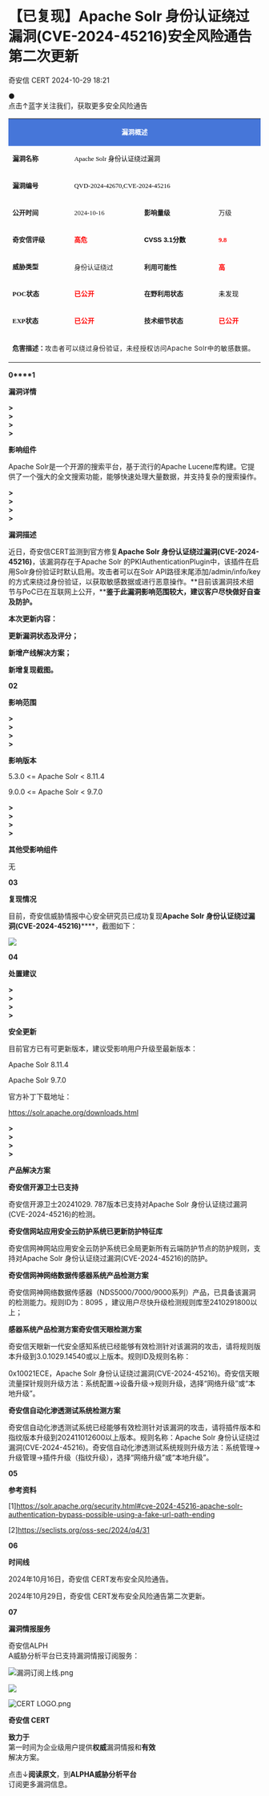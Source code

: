 #  【已复现】Apache Solr 身份认证绕过漏洞(CVE-2024-45216)安全风险通告第二次更新   
 奇安信 CERT   2024-10-29 18:21  
  
●   
点击↑蓝字关注我们，获取更多安全风险通告  
  
  
<table><tbody style="-webkit-tap-highlight-color: transparent;outline: 0px;visibility: visible;"><tr style="-webkit-tap-highlight-color: transparent;outline: 0px;visibility: visible;"><td valign="middle" align="center" rowspan="1" colspan="4" style="-webkit-tap-highlight-color: transparent;outline: 0px;word-break: break-all;hyphens: auto;border-color: rgb(70, 118, 217);background-color: rgb(70, 118, 217);visibility: visible;"><p style="-webkit-tap-highlight-color: transparent;outline: 0px;line-height: 1em;visibility: visible;"><span style="-webkit-tap-highlight-color: transparent;outline: 0px;color: rgb(255, 255, 255);letter-spacing: 0px;visibility: visible;"><strong style="-webkit-tap-highlight-color: transparent;outline: 0px;visibility: visible;"><span style="-webkit-tap-highlight-color: transparent;outline: 0px;font-size: 13px;letter-spacing: 0px;visibility: visible;">漏洞概述</span></strong><br style="-webkit-tap-highlight-color: transparent;outline: 0px;visibility: visible;"/></span></p></td></tr><tr style="-webkit-tap-highlight-color: transparent;outline: 0px;visibility: visible;"><td valign="middle" align="left" width="136" style="-webkit-tap-highlight-color: transparent;outline: 0px;word-break: break-all;hyphens: auto;border-color: rgb(70, 118, 217);visibility: visible;"><p style="-webkit-tap-highlight-color: transparent;outline: 0px;line-height: 1em;visibility: visible;"><span style="-webkit-tap-highlight-color: transparent;outline: 0px;font-size: 13px;letter-spacing: 0px;visibility: visible;"><strong style="-webkit-tap-highlight-color: transparent;outline: 0px;visibility: visible;"><span style="-webkit-tap-highlight-color: transparent;outline: 0px;letter-spacing: 0px;font-family: 微软雅黑, &#34;Microsoft YaHei&#34;;visibility: visible;">漏洞名称</span></strong></span></p></td><td valign="middle" align="left" rowspan="1" colspan="3" style="-webkit-tap-highlight-color: transparent;outline: 0px;word-break: break-all;hyphens: auto;border-color: rgb(70, 118, 217);visibility: visible;"><p style="-webkit-tap-highlight-color: transparent;outline: 0px;line-height: 1em;visibility: visible;"><span style="-webkit-tap-highlight-color: transparent;outline: 0px;color: rgb(0, 0, 0);font-size: 13px;caret-color: rgb(255, 0, 0);letter-spacing: 0px;font-family: 微软雅黑, &#34;Microsoft YaHei&#34;;visibility: visible;">Apache Solr 身份认证绕过漏洞</span></p></td></tr><tr style="-webkit-tap-highlight-color: transparent;outline: 0px;visibility: visible;"><td valign="middle" align="left" rowspan="1" colspan="1" width="136" style="-webkit-tap-highlight-color: transparent;outline: 0px;word-break: break-all;hyphens: auto;border-color: rgb(70, 118, 217);visibility: visible;"><p style="-webkit-tap-highlight-color: transparent;outline: 0px;line-height: 1em;visibility: visible;"><span style="-webkit-tap-highlight-color: transparent;outline: 0px;font-size: 13px;letter-spacing: 0px;font-family: 微软雅黑, &#34;Microsoft YaHei&#34;;visibility: visible;"><strong style="-webkit-tap-highlight-color: transparent;outline: 0px;visibility: visible;">漏洞编号</strong></span></p></td><td valign="middle" align="left" rowspan="1" colspan="3" style="-webkit-tap-highlight-color: transparent;outline: 0px;word-break: break-all;hyphens: auto;border-color: rgb(70, 118, 217);visibility: visible;"><p style="-webkit-tap-highlight-color: transparent;outline: 0px;line-height: 1em;visibility: visible;"><span style="-webkit-tap-highlight-color: transparent;outline: 0px;color: rgb(0, 0, 0);font-size: 13px;caret-color: rgb(255, 0, 0);font-family: 微软雅黑, &#34;Microsoft YaHei&#34;;visibility: visible;">QVD-2024-42670,CVE-2024-45216</span></p></td></tr><tr style="-webkit-tap-highlight-color: transparent;outline: 0px;visibility: visible;"><td valign="middle" align="left" width="136" style="-webkit-tap-highlight-color: transparent;outline: 0px;word-break: break-all;hyphens: auto;border-color: rgb(70, 118, 217);visibility: visible;"><p style="-webkit-tap-highlight-color: transparent;outline: 0px;line-height: 1em;visibility: visible;"><span style="-webkit-tap-highlight-color: transparent;outline: 0px;font-size: 13px;visibility: visible;"><strong style="-webkit-tap-highlight-color: transparent;outline: 0px;visibility: visible;"><span style="-webkit-tap-highlight-color: transparent;outline: 0px;font-family: 微软雅黑, &#34;Microsoft YaHei&#34;;visibility: visible;">公开时间</span></strong></span></p></td><td valign="middle" align="left" width="157" style="-webkit-tap-highlight-color: transparent;outline: 0px;word-break: break-all;hyphens: auto;border-color: rgb(70, 118, 217);visibility: visible;"><p style="-webkit-tap-highlight-color: transparent;outline: 0px;line-height: 1em;visibility: visible;"><span style="-webkit-tap-highlight-color: transparent;outline: 0px;font-size: 13px;font-family: 微软雅黑, &#34;Microsoft YaHei&#34;;visibility: visible;">2024-10-16</span></p></td><td valign="middle" align="left" width="169" style="-webkit-tap-highlight-color: transparent;outline: 0px;word-break: break-all;hyphens: auto;border-color: rgb(70, 118, 217);visibility: visible;"><p style="-webkit-tap-highlight-color: transparent;outline: 0px;line-height: 1em;visibility: visible;"><span style="-webkit-tap-highlight-color: transparent;outline: 0px;font-size: 13px;visibility: visible;"><strong style="-webkit-tap-highlight-color: transparent;outline: 0px;visibility: visible;"><span style="-webkit-tap-highlight-color: transparent;outline: 0px;font-family: 微软雅黑, &#34;Microsoft YaHei&#34;;visibility: visible;">影响量级</span></strong></span></p></td><td valign="middle" align="left" width="95" style="-webkit-tap-highlight-color: transparent;outline: 0px;word-break: break-all;hyphens: auto;border-color: rgb(70, 118, 217);visibility: visible;"><p style="-webkit-tap-highlight-color: transparent;outline: 0px;line-height: 1em;visibility: visible;"><span style="-webkit-tap-highlight-color: transparent;outline: 0px;font-size: 13px;font-family: 微软雅黑, &#34;Microsoft YaHei&#34;;visibility: visible;">万级</span></p></td></tr><tr style="-webkit-tap-highlight-color: transparent;outline: 0px;visibility: visible;"><td valign="middle" align="left" width="136" style="-webkit-tap-highlight-color: transparent;outline: 0px;word-break: break-all;hyphens: auto;border-color: rgb(70, 118, 217);visibility: visible;"><p style="-webkit-tap-highlight-color: transparent;outline: 0px;line-height: 1em;visibility: visible;"><span style="-webkit-tap-highlight-color: transparent;outline: 0px;font-size: 13px;visibility: visible;"><strong style="-webkit-tap-highlight-color: transparent;outline: 0px;visibility: visible;"><span style="-webkit-tap-highlight-color: transparent;outline: 0px;font-family: 微软雅黑, &#34;Microsoft YaHei&#34;;visibility: visible;">奇安信评级</span></strong></span></p></td><td valign="middle" align="left" width="157" style="-webkit-tap-highlight-color: transparent;outline: 0px;word-break: break-all;hyphens: auto;border-color: rgb(70, 118, 217);visibility: visible;"><p style="-webkit-tap-highlight-color: transparent;outline: 0px;line-height: 1em;visibility: visible;"><span style="-webkit-tap-highlight-color: transparent;outline: 0px;font-size: 13px;font-family: 微软雅黑, &#34;Microsoft YaHei&#34;;visibility: visible;"><strong style="-webkit-tap-highlight-color: transparent;cursor: text;color: rgb(0, 0, 0);caret-color: rgb(255, 0, 0);font-family: 微软雅黑, &#34;Microsoft YaHei&#34;, sans-serif;visibility: visible;max-inline-size: 100%;outline: none 0px !important;"><span style="-webkit-tap-highlight-color: transparent;cursor: text;color: rgb(255, 0, 0);font-family: 微软雅黑, &#34;Microsoft YaHei&#34;;visibility: visible;max-inline-size: 100%;outline: none 0px !important;">高危</span></strong></span></p></td><td valign="middle" align="left" width="169" style="-webkit-tap-highlight-color: transparent;outline: 0px;word-break: break-all;hyphens: auto;border-color: rgb(70, 118, 217);visibility: visible;"><p style="-webkit-tap-highlight-color: transparent;outline: 0px;line-height: 1em;visibility: visible;"><span style="-webkit-tap-highlight-color: transparent;outline: 0px;font-size: 13px;visibility: visible;"><strong style="-webkit-tap-highlight-color: transparent;outline: 0px;visibility: visible;"><span style="-webkit-tap-highlight-color: transparent;outline: 0px;font-family: 微软雅黑, &#34;Microsoft YaHei&#34;;visibility: visible;"><strong style="-webkit-tap-highlight-color: transparent;cursor: text;color: rgb(0, 0, 0);caret-color: rgb(255, 0, 0);font-family: 微软雅黑, &#34;Microsoft YaHei&#34;, sans-serif;visibility: visible;max-inline-size: 100%;outline: none 0px !important;">CVSS 3.1分数</strong></span></strong></span></p></td><td valign="middle" align="left" width="95" style="-webkit-tap-highlight-color: transparent;outline: 0px;word-break: break-all;hyphens: auto;border-color: rgb(70, 118, 217);visibility: visible;"><p style="-webkit-tap-highlight-color: transparent;outline: 0px;line-height: 1em;visibility: visible;"><strong style="-webkit-tap-highlight-color: transparent;outline: 0px;visibility: visible;"><span style="-webkit-tap-highlight-color: transparent;outline: 0px;caret-color: rgb(255, 0, 0);font-size: 13px;color: rgb(255, 0, 0);font-family: 微软雅黑, &#34;Microsoft YaHei&#34;;visibility: visible;">9.8</span></strong></p></td></tr><tr style="-webkit-tap-highlight-color: transparent;outline: 0px;visibility: visible;"><td valign="middle" align="left" width="136" style="-webkit-tap-highlight-color: transparent;outline: 0px;word-break: break-all;hyphens: auto;border-color: rgb(70, 118, 217);visibility: visible;"><p style="-webkit-tap-highlight-color: transparent;outline: 0px;line-height: 1em;visibility: visible;"><span style="-webkit-tap-highlight-color: transparent;outline: 0px;font-size: 13px;visibility: visible;"><strong style="-webkit-tap-highlight-color: transparent;outline: 0px;visibility: visible;"><span style="-webkit-tap-highlight-color: transparent;outline: 0px;font-family: 微软雅黑, &#34;Microsoft YaHei&#34;;visibility: visible;">威胁类型</span></strong><strong style="-webkit-tap-highlight-color: transparent;outline: 0px;visibility: visible;"><span style="-webkit-tap-highlight-color: transparent;outline: 0px;font-family: 微软雅黑, &#34;Microsoft YaHei&#34;;visibility: visible;"></span></strong></span></p></td><td valign="middle" align="left" width="157" style="-webkit-tap-highlight-color: transparent;outline: 0px;word-break: break-all;hyphens: auto;border-color: rgb(70, 118, 217);visibility: visible;"><p style="-webkit-tap-highlight-color: transparent;outline: 0px;line-height: 1em;visibility: visible;"><span style="-webkit-tap-highlight-color: transparent;outline: 0px;font-size: 13px;visibility: visible;">身份认证绕过</span></p></td><td valign="middle" align="left" width="169" style="-webkit-tap-highlight-color: transparent;outline: 0px;word-break: break-all;hyphens: auto;border-color: rgb(70, 118, 217);visibility: visible;"><p style="-webkit-tap-highlight-color: transparent;outline: 0px;line-height: 1em;visibility: visible;"><strong style="-webkit-tap-highlight-color: transparent;outline: 0px;visibility: visible;"><span style="-webkit-tap-highlight-color: transparent;outline: 0px;font-size: 13px;visibility: visible;">利用可能性</span></strong></p></td><td valign="middle" align="left" width="95" style="-webkit-tap-highlight-color: transparent;outline: 0px;word-break: break-all;hyphens: auto;border-color: rgb(70, 118, 217);visibility: visible;"><p style="-webkit-tap-highlight-color: transparent;outline: 0px;line-height: 1em;visibility: visible;"><span style="-webkit-tap-highlight-color: transparent;outline: 0px;color: rgb(255, 0, 0);visibility: visible;"><strong style="-webkit-tap-highlight-color: transparent;outline: 0px;visibility: visible;"><span style="-webkit-tap-highlight-color: transparent;outline: 0px;font-size: 13px;visibility: visible;">高</span></strong></span></p></td></tr><tr style="-webkit-tap-highlight-color: transparent;outline: 0px;visibility: visible;"><td valign="middle" colspan="1" rowspan="1" align="left" width="136" style="-webkit-tap-highlight-color: transparent;outline: 0px;word-break: break-all;hyphens: auto;border-color: rgb(70, 118, 217);visibility: visible;"><p style="-webkit-tap-highlight-color: transparent;outline: 0px;line-height: 1em;visibility: visible;"><span style="-webkit-tap-highlight-color: transparent;outline: 0px;font-size: 13px;visibility: visible;"><strong style="-webkit-tap-highlight-color: transparent;outline: 0px;visibility: visible;"><span style="-webkit-tap-highlight-color: transparent;outline: 0px;font-family: 微软雅黑, &#34;Microsoft YaHei&#34;;visibility: visible;">POC状态</span></strong></span></p></td><td valign="middle" colspan="1" rowspan="1" align="left" width="157" style="-webkit-tap-highlight-color: transparent;outline: 0px;word-break: break-all;hyphens: auto;border-color: rgb(70, 118, 217);visibility: visible;"><p style="-webkit-tap-highlight-color: transparent;outline: 0px;line-height: 1em;visibility: visible;"><span style="-webkit-tap-highlight-color: transparent;outline: 0px;color: rgb(255, 0, 0);visibility: visible;"><span style="-webkit-tap-highlight-color: transparent;outline: 0px;font-size: 13px;font-family: 微软雅黑, &#34;Microsoft YaHei&#34;;color: rgb(0, 0, 0);letter-spacing: 0.544px;visibility: visible;"><span style="-webkit-tap-highlight-color: transparent;outline: 0px;color: rgb(255, 0, 0);visibility: visible;"><span style="-webkit-tap-highlight-color: transparent;outline: 0px;color: rgb(0, 0, 0);letter-spacing: 0.544px;visibility: visible;"><strong style="-webkit-tap-highlight-color: transparent;outline: 0px;font-family: system-ui, -apple-system, BlinkMacSystemFont, &#34;Helvetica Neue&#34;, &#34;PingFang SC&#34;, &#34;Hiragino Sans GB&#34;, &#34;Microsoft YaHei UI&#34;, &#34;Microsoft YaHei&#34;, Arial, sans-serif;font-size: 13px;letter-spacing: 0.544px;text-align: -webkit-left;color: rgb(0, 0, 0);background-color: rgb(255, 255, 255);visibility: visible;"><span style="-webkit-tap-highlight-color: transparent;outline: 0px;color: rgb(255, 0, 0);font-family: 微软雅黑, &#34;Microsoft YaHei&#34;;visibility: visible;">已公开</span></strong></span></span><strong style="-webkit-tap-highlight-color: transparent;outline: 0px;letter-spacing: 0.544px;font-family: system-ui, -apple-system, BlinkMacSystemFont, &#34;Helvetica Neue&#34;, &#34;PingFang SC&#34;, &#34;Hiragino Sans GB&#34;, &#34;Microsoft YaHei UI&#34;, &#34;Microsoft YaHei&#34;, Arial, sans-serif;visibility: visible;"><span style="-webkit-tap-highlight-color: transparent;outline: 0px;color: rgb(255, 0, 0);font-family: 微软雅黑, &#34;Microsoft YaHei&#34;;visibility: visible;"><span style="-webkit-tap-highlight-color: transparent;outline: 0px;color: rgb(0, 0, 0);letter-spacing: 0.544px;visibility: visible;"></span></span></strong></span></span></p></td><td valign="middle" colspan="1" rowspan="1" align="left" width="169" style="-webkit-tap-highlight-color: transparent;outline: 0px;word-break: break-all;hyphens: auto;border-color: rgb(70, 118, 217);visibility: visible;"><p style="-webkit-tap-highlight-color: transparent;outline: 0px;line-height: 1em;visibility: visible;"><span style="-webkit-tap-highlight-color: transparent;outline: 0px;font-size: 13px;visibility: visible;"><strong style="-webkit-tap-highlight-color: transparent;outline: 0px;visibility: visible;"><span style="-webkit-tap-highlight-color: transparent;outline: 0px;font-family: 微软雅黑, &#34;Microsoft YaHei&#34;;visibility: visible;">在野利用状态</span></strong></span></p></td><td valign="middle" colspan="1" rowspan="1" align="left" width="95" style="-webkit-tap-highlight-color: transparent;outline: 0px;word-break: break-all;hyphens: auto;border-color: rgb(70, 118, 217);visibility: visible;"><p style="-webkit-tap-highlight-color: transparent;outline: 0px;line-height: 1em;visibility: visible;"><span style="-webkit-tap-highlight-color: transparent;outline: 0px;color: rgb(0, 0, 0);font-family: 微软雅黑, &#34;Microsoft YaHei&#34;;font-size: 13px;letter-spacing: 0.544px;text-wrap-style: initial;visibility: visible;">未发现</span></p></td></tr><tr style="-webkit-tap-highlight-color: transparent;outline: 0px;visibility: visible;"><td valign="middle" colspan="1" rowspan="1" align="left" width="136" style="-webkit-tap-highlight-color: transparent;outline: 0px;word-break: break-all;hyphens: auto;border-color: rgb(70, 118, 217);visibility: visible;"><p style="-webkit-tap-highlight-color: transparent;outline: 0px;line-height: 1em;visibility: visible;"><span style="-webkit-tap-highlight-color: transparent;outline: 0px;font-size: 13px;visibility: visible;"><strong style="-webkit-tap-highlight-color: transparent;outline: 0px;visibility: visible;"><span style="-webkit-tap-highlight-color: transparent;outline: 0px;font-family: 微软雅黑, &#34;Microsoft YaHei&#34;;visibility: visible;">EXP状态</span></strong></span></p></td><td valign="middle" colspan="1" rowspan="1" align="left" width="157" style="-webkit-tap-highlight-color: transparent;outline: 0px;word-break: break-all;hyphens: auto;border-color: rgb(70, 118, 217);visibility: visible;"><p style="-webkit-tap-highlight-color: transparent;outline: 0px;line-height: 1em;visibility: visible;"><span style="-webkit-tap-highlight-color: transparent;outline: 0px;color: rgb(0, 0, 0);font-family: 微软雅黑, &#34;Microsoft YaHei&#34;;font-size: 13px;letter-spacing: 0.544px;visibility: visible;"><strong style="-webkit-tap-highlight-color: transparent;outline: 0px;font-family: system-ui, -apple-system, BlinkMacSystemFont, &#34;Helvetica Neue&#34;, &#34;PingFang SC&#34;, &#34;Hiragino Sans GB&#34;, &#34;Microsoft YaHei UI&#34;, &#34;Microsoft YaHei&#34;, Arial, sans-serif;font-size: 13px;letter-spacing: 0.544px;text-align: -webkit-left;color: rgb(0, 0, 0);background-color: rgb(255, 255, 255);visibility: visible;"><span style="-webkit-tap-highlight-color: transparent;outline: 0px;color: rgb(255, 0, 0);font-family: 微软雅黑, &#34;Microsoft YaHei&#34;;visibility: visible;">已公开</span></strong></span></p></td><td valign="middle" colspan="1" rowspan="1" align="left" width="169" style="-webkit-tap-highlight-color: transparent;outline: 0px;word-break: break-all;hyphens: auto;border-color: rgb(70, 118, 217);visibility: visible;"><p style="-webkit-tap-highlight-color: transparent;outline: 0px;line-height: 1em;visibility: visible;"><span style="-webkit-tap-highlight-color: transparent;outline: 0px;font-size: 13px;visibility: visible;"><strong style="-webkit-tap-highlight-color: transparent;outline: 0px;visibility: visible;"><span style="-webkit-tap-highlight-color: transparent;outline: 0px;font-family: 微软雅黑, &#34;Microsoft YaHei&#34;;visibility: visible;">技术细节状态</span></strong></span></p></td><td valign="middle" colspan="1" rowspan="1" align="left" width="95" style="-webkit-tap-highlight-color: transparent;outline: 0px;word-break: break-all;hyphens: auto;border-color: rgb(70, 118, 217);visibility: visible;"><p style="-webkit-tap-highlight-color: transparent;outline: 0px;line-height: 1em;visibility: visible;"><span style="-webkit-tap-highlight-color: transparent;outline: 0px;font-size: 13px;visibility: visible;"><span style="-webkit-tap-highlight-color: transparent;outline: 0px;color: rgb(255, 0, 0);font-family: 微软雅黑, &#34;Microsoft YaHei&#34;;visibility: visible;"><span style="-webkit-tap-highlight-color: transparent;outline: 0px;color: rgb(0, 0, 0);letter-spacing: 0.544px;visibility: visible;"><span style="-webkit-tap-highlight-color: transparent;outline: 0px;color: rgb(255, 0, 0);visibility: visible;"><span style="-webkit-tap-highlight-color: transparent;outline: 0px;color: rgb(0, 0, 0);letter-spacing: 0.544px;visibility: visible;"><strong style="-webkit-tap-highlight-color: transparent;outline: 0px;font-family: system-ui, -apple-system, BlinkMacSystemFont, &#34;Helvetica Neue&#34;, &#34;PingFang SC&#34;, &#34;Hiragino Sans GB&#34;, &#34;Microsoft YaHei UI&#34;, &#34;Microsoft YaHei&#34;, Arial, sans-serif;font-size: 13px;letter-spacing: 0.544px;text-align: -webkit-left;color: rgb(0, 0, 0);background-color: rgb(255, 255, 255);visibility: visible;"><span style="-webkit-tap-highlight-color: transparent;outline: 0px;color: rgb(255, 0, 0);font-family: 微软雅黑, &#34;Microsoft YaHei&#34;;visibility: visible;">已公开</span></strong></span></span><strong style="-webkit-tap-highlight-color: transparent;outline: 0px;letter-spacing: 0.544px;font-family: system-ui, -apple-system, BlinkMacSystemFont, &#34;Helvetica Neue&#34;, &#34;PingFang SC&#34;, &#34;Hiragino Sans GB&#34;, &#34;Microsoft YaHei UI&#34;, &#34;Microsoft YaHei&#34;, Arial, sans-serif;visibility: visible;"><span style="-webkit-tap-highlight-color: transparent;outline: 0px;color: rgb(255, 0, 0);font-family: 微软雅黑, &#34;Microsoft YaHei&#34;;visibility: visible;"><span style="-webkit-tap-highlight-color: transparent;outline: 0px;color: rgb(0, 0, 0);letter-spacing: 0.544px;visibility: visible;"></span></span></strong></span></span><strong style="-webkit-tap-highlight-color: transparent;outline: 0px;visibility: visible;"><span style="-webkit-tap-highlight-color: transparent;outline: 0px;color: rgb(255, 0, 0);font-family: 微软雅黑, &#34;Microsoft YaHei&#34;;visibility: visible;"><span style="-webkit-tap-highlight-color: transparent;outline: 0px;color: rgb(0, 0, 0);letter-spacing: 0.544px;visibility: visible;"></span></span></strong></span></p></td></tr><tr style="-webkit-tap-highlight-color: transparent;outline: 0px;visibility: visible;"><td valign="middle" colspan="4" rowspan="1" align="left" style="-webkit-tap-highlight-color: transparent;outline: 0px;word-break: break-all;hyphens: auto;border-color: rgb(70, 118, 217);visibility: visible;"><p style="-webkit-tap-highlight-color: transparent;outline: 0px;line-height: 1em;visibility: visible;"><strong style="-webkit-tap-highlight-color: transparent;outline: 0px;visibility: visible;"><span style="-webkit-tap-highlight-color: transparent;outline: 0px;font-size: 13px;visibility: visible;">危害描述：</span></strong><span style="-webkit-tap-highlight-color: transparent;outline: 0px;font-size: 13px;letter-spacing: 0.544px;visibility: visible;">攻击者可以绕过身份验证，未经授权访问Apache Solr中的敏感数据。</span></p></td></tr></tbody></table>  
  
  
**0****1**  
  
**漏洞详情**  
  
**>**  
**>**  
**>**  
**>**  
  
**影响组件**  
  
Apache Solr是一个开源的搜索平台，基于流行的Apache Lucene库构建。它提供了一个强大的全文搜索功能，能够快速处理大量数据，并支持复杂的搜索操作。  
  
**>**  
**>**  
**>**  
**>**  
  
**漏洞描述**  
  
近日，奇安信CERT监测到官方修复**Apache Solr 身份认证绕过漏洞(CVE-2024-45216)**，该漏洞存在于Apache Solr 的PKIAuthenticationPlugin中，该插件在启用Solr身份验证时默认启用。攻击者可以在Solr API路径末尾添加/admin/info/key的方式来绕过身份验证，以获取敏感数据或进行恶意操作。**目前该漏洞技术细节与PoC已在互联网上公开，****鉴于此漏洞影响范围较大，建议客户尽快做好自查及防护。**  
  
  
**本次更新内容：**  
  
**更新漏洞状态及评分；**  
  
**新增产线解决方案；**  
  
**新增复现截图。**  
  
  
**02**  
  
**影响范围**  
  
**>**  
**>**  
**>**  
**>**  
  
**影响版本**  
  
5.3.0 <= Apache Solr < 8.11.4  
  
9.0.0 <= Apache Solr < 9.7.0  
  
**>**  
**>**  
**>**  
**>**  
  
**其他受影响组件**  
  
无  
  
**03**  
  
**复现情况**  
  
目前，奇安信威胁情报中心安全研究员已成功复现**Apache Solr 身份认证绕过漏洞(CVE-2024-45216)******，截图如下：  
  
![](https://mmbiz.qpic.cn/mmbiz_jpg/EkibxOB3fs4ib2xuBBC8icxMj9LbeKKG0YHDI2KQlyzibQbqNS8ImktSU1ox0mGLoDaibtuibDiaPbFZ1ABn8moSmd1fw/640?wx_fmt=jpeg&from=appmsg "")  
  
  
  
**04**  
  
**处置建议**  
  
**>**  
**>**  
**>**  
**>**  
  
**安全更新**  
  
目前官方已有可更新版本，建议受影响用户升级至最新版本：  
  
Apache Solr 8.11.4  
  
Apache Solr 9.7.0  
  
官方补丁下载地址：  
  
https://solr.apache.org/downloads.html  
  
**>**  
**>**  
**>**  
**>**  
  
**产品解决方案**  
  
**奇安信开源卫士已支持**  
  
奇安信开源卫士20241029. 787版本已支持对Apache Solr 身份认证绕过漏洞(CVE-2024-45216)的检测。  
  
  
**奇安信网站应用安全云防护系统已更新防护特征库**  
  
奇安信网神网站应用安全云防护系统已全局更新所有云端防护节点的防护规则，支持对Apache Solr 身份认证绕过漏洞(CVE-2024-45216)的防护。  
  
  
**奇安信网神网络数据传感器系统产品检测方案**  
  
奇安信网神网络数据传感器（NDS5000/7000/9000系列）产品，已具备该漏洞的检测能力。规则ID为：8095 ，建议用户尽快升级检测规则库至2410291800以上；  
  
  
**感器系统产品检测方案奇安信天眼检测方案**  
  
奇安信天眼新一代安全感知系统已经能够有效检测针对该漏洞的攻击，请将规则版本升级到3.0.1029.14540或以上版本。规则ID及规则名称：  
  
0x10021ECE，Apache Solr 身份认证绕过漏洞(CVE-2024-45216)。奇安信天眼流量探针规则升级方法：系统配置->设备升级->规则升级，选择“网络升级”或“本地升级”。  
  
  
**奇安信自动化渗透测试系统检测方案**  
  
奇安信自动化渗透测试系统已经能够有效检测针对该漏洞的攻击，请将插件版本和指纹版本升级到202411012600以上版本。规则名称：Apache Solr 身份认证绕过漏洞(CVE-2024-45216)。奇安信自动化渗透测试系统规则升级方法：系统管理->升级管理->插件升级（指纹升级），选择“网络升级”或“本地升级”。  
  
  
**05**  
  
**参考资料**  
  
[1]https://solr.apache.org/security.html#cve-2024-45216-apache-solr-authentication-bypass-possible-using-a-fake-url-path-ending  
  
[2]https://seclists.org/oss-sec/2024/q4/31  
  
  
  
  
**06**  
  
**时间线**  
  
2024年10月16日，奇安信 CERT发布安全风险通告。  
  
2024年10月29日，奇安信 CERT发布安全风险通告第二次更新。  
  
  
  
**07**  
  
**漏洞情报服务**  
  
奇安信ALPH  
A威胁分析平台已支持漏洞情报订阅服务：  
  
![](https://mmbiz.qpic.cn/mmbiz_png/EkibxOB3fs4ibpFEkqfMZfO3smS6RKd9BY9IJ0MPzeiashvK2XLpdl3XtTtCD91h0jS26fqvuWpEMXgmXa85qLkoA/640?wxfrom=5&wx_lazy=1&wx_co=1&wx_fmt=other&tp=webp "漏洞订阅上线.png")  
  
  
  
![](https://mmbiz.qpic.cn/mmbiz_png/3tG2LbK7WG3tezJEzJsicLSWCGsIggLbcfk4LB5WK7pdSwMksxPOAoHuibjQpBlEId4nyIIw52n2J8N8MowYZcjA/640?wxfrom=5&wx_lazy=1&wx_co=1&wx_fmt=other&tp=webp "")  
  
  
![](https://mmbiz.qpic.cn/mmbiz_png/EkibxOB3fs4ibpFEkqfMZfO3smS6RKd9BYBVaibvBq1vXprZIc191LXKibdiaApA16q3UgmibQDv4yW09qT88J3jRUfA/640?wxfrom=5&wx_lazy=1&wx_co=1&wx_fmt=other&tp=webp "CERT LOGO.png")  
  
**奇安信 CERT**  
  
**致力于**  
第一时间为企业级用户提供**权威**漏洞情报和**有效**  
解决方案。  
  
  
点击↓**阅读原文**，到**ALPHA威胁分析平台**  
订阅更多漏洞信息。  
  
